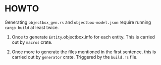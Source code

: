 # HOWTO

Generating `objectbox_gen.rs` and `objectbox-model.json`
require running `cargo build` at least twice.

1. Once to generate `Entity`.objectbox.info for each entity. This is carried out by `macros` crate.

2. Once more to generate the files mentioned in the first sentence.
  this is carried out by `generator` crate. Triggered by the `build.rs` file.
